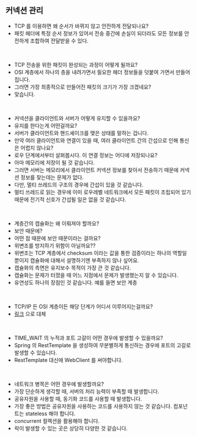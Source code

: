 ## 커넥션 관리

* TCP 를 이용하면 왜 순서가 바뀌지 않고 안전하게 전달되나요?
* 패킷 헤더에 특정 순서 정보가 있어서 전송 중간에 손실이 되더라도 모든 정보를 안전하게 조합하여 전달받을 수 있다.
<br />

* TCP 전송을 위한 패킷이 완성되는 과정이 어떻게 될까요?
* OSI 계층에서 하나의 층을 내려가면서 필요한 헤더 정보들을 덧붙여 가면서 만들어집니다.
* 그러면 가장 최종적으로 만들어진 패킷의 크기가 가장 크겠네요?
* 맞습니다.
<br />

* 커넥션을 클라이언트와 서버가 어떻게 유지할 수 있을까요?
* 유지를 한다는게 어떤걸까요?
* 서버가 클라이언트와 핸드셰이크를 맺은 상태를 말하는 겁니다.
* 만약 여러 클라이언트와 연결이 있을 때, 여러 클라이언트 간의 간섭으로 인해 통신은 어렵지 않나요?
* 로우 단계에서부터 살펴봅시다. 이 연결 정보는 어디에 저장되나요?
* 아마 메모리에 저장이 될 것 같습니다.
* 그러면 서버는 메모리에서 클라이언트 커넥션 정보를 찾아서 전송하기 때문에 커넥션 정보를 찾는데는 문제가 없다.
* 다만, 멀티 쓰레드의 구조의 경우에 간섭이 있을 것 같습니다.
* 멀티 쓰레드로 읽는 경우에 이미 로우레벨 네트워크에서 모든 패킷이 조립되어 있기 때문에 전기적 신호가 간섭될 일은 없을 것 같습니다.
<br />

* 계층간의 캡슐화는 왜 이뤄져야 할까요?
* 보안 때문에?
* 어떤 점 때문에 보안 때문이라는 걸까요?
* 위변조를 방지하기 위함이 아닐까요??
* 위변조는 TCP 계층에서 checksum 이라는 값을 통한 검증이라는 하나의 역할일 뿐이지 캡슐화에 대해서 설명하기엔 부족하지 않나 싶어요.
* 캡슐화의 측면은 유지보수 목적이 가장 큰 것 같습니다.
* 캡슐화는 문제가 터졌을 때 어느 지점에서 문제가 발생했는지 알 수 있습니다.
* 유연성도 하나의 장점인 것 같습니다. 예를 들면 보안 계층
<br />

* TCP/IP 든 OSI 계층이든 해당 단계가 어디서 이루어지는걸까요?
* [링크](https://webdir.tistory.com/262) 으로 대체
<br />

* TIME_WAIT 의 누적과 포트 고갈이 어떤 경우에 발생할 수 있을까요?
* Spring 의 RestTemplate 을 생성하여 무분별하게 통신하는 경우에 포트의 고갈로 발생할 수 있습니다.
* RestTemplate 대신에 WebClient 를 써야합니다.
<br />

* 네트워크 병목은 어떤 경우에 발생할까요?
* 가장 단순하게 생각할 때, 서버의 처리 능력이 부족할 때 발생합니다.
* 공유자원을 사용할 때, 동기화 코드를 사용할 때 발생합니다.
* 가장 좋은 방법은 공유자원을 사용하는 코드를 사용하지 않는 것 같습니다. 컴포넌트는 stateless 해야 합니다.
* concurrent 컬렉션을 활용해야 합니다.
* 락이 발생할 수 있는 곳은 상당히 다양한 것 같습니다.
<br />
